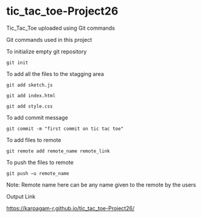 # tic_tac_toe-Project26
Tic_Tac_Toe uploaded using Git commands

Git commands used in this project

To initialize empty git repository

    git init 

To add all the files to the stagging area

    git add sketch.js

    git add index.html

    git add style.css
    
To add commit message

    git commit -m "first commit on tic tac toe" 
    
To add files to remote

    git remote add remote_name remote_link
    
To push the files to remote

    git push –u remote_name 

Note: Remote name here can be any name given to the remote by the users

Output Link

https://karpagam-r.github.io/tic_tac_toe-Project26/


